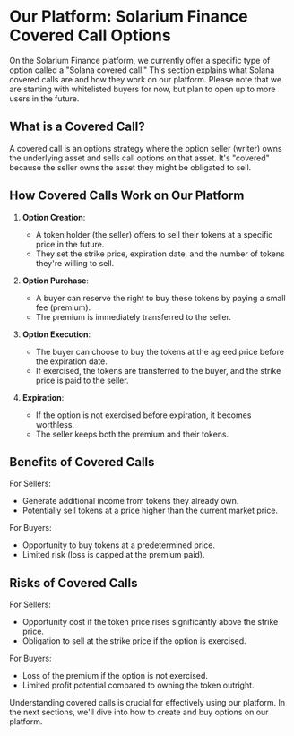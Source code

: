 # Our Platform: Solarium Finance Covered Call Options

On the Solarium Finance platform, we currently offer a specific type of option called a "Solana covered call." This section explains what Solana covered calls are and how they work on our platform. Please note that we are starting with whitelisted buyers for now, but plan to open up to more users in the future.

## What is a Covered Call?

A covered call is an options strategy where the option seller (writer) owns the underlying asset and sells call options on that asset. It's "covered" because the seller owns the asset they might be obligated to sell.

## How Covered Calls Work on Our Platform

1. **Option Creation**:

   - A token holder (the seller) offers to sell their tokens at a specific price in the future.
   - They set the strike price, expiration date, and the number of tokens they're willing to sell.

2. **Option Purchase**:

   - A buyer can reserve the right to buy these tokens by paying a small fee (premium).
   - The premium is immediately transferred to the seller.

3. **Option Execution**:

   - The buyer can choose to buy the tokens at the agreed price before the expiration date.
   - If exercised, the tokens are transferred to the buyer, and the strike price is paid to the seller.

4. **Expiration**:
   - If the option is not exercised before expiration, it becomes worthless.
   - The seller keeps both the premium and their tokens.

## Benefits of Covered Calls

For Sellers:

- Generate additional income from tokens they already own.
- Potentially sell tokens at a price higher than the current market price.

For Buyers:

- Opportunity to buy tokens at a predetermined price.
- Limited risk (loss is capped at the premium paid).

## Risks of Covered Calls

For Sellers:

- Opportunity cost if the token price rises significantly above the strike price.
- Obligation to sell at the strike price if the option is exercised.

For Buyers:

- Loss of the premium if the option is not exercised.
- Limited profit potential compared to owning the token outright.

Understanding covered calls is crucial for effectively using our platform. In the next sections, we'll dive into how to create and buy options on our platform.
